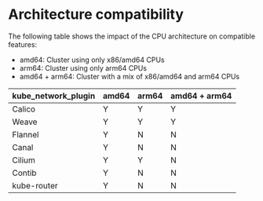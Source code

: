 # Architecture compatibility

The following table shows the impact of the CPU architecture on compatible features:

- amd64: Cluster using only x86/amd64 CPUs
- arm64: Cluster using only arm64 CPUs
- amd64 + arm64: Cluster with a mix of x86/amd64 and arm64 CPUs

| kube_network_plugin | amd64 | arm64 | amd64 + arm64 |
| ------------------- | ----- | ----- | ------------- |
| Calico              | Y     | Y     | Y             |
| Weave               | Y     | Y     | Y             |
| Flannel             | Y     | N     | N             |
| Canal               | Y     | N     | N             |
| Cilium              | Y     | Y     | N             |
| Contib              | Y     | N     | N             |
| kube-router         | Y     | N     | N             |
